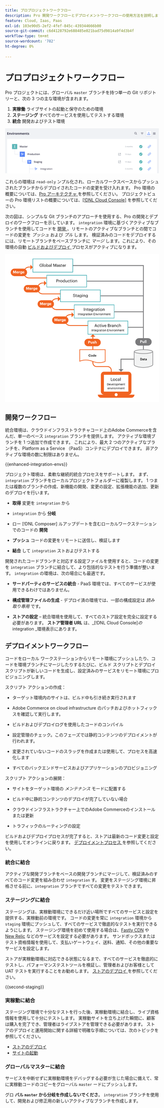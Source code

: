```yaml
---
title: プロプロジェクトワークフロー
description: Pro 開発ワークフローとデプロイメントワークフローの使用方法を説明します。
feature: Cloud, Iaas, Paas
exl-id: 103e90d5-2ef2-4fef-845c-439344666b00
source-git-commit: c6d4128792e688485e021bad75d9814a9f4d3b4f
workflow-type: tm+mt
source-wordcount: '782'
ht-degree: 0%

---
```


# プロプロジェクトワークフロー

Pro プロジェクトには、グローバル `master` ブランチを持つ単一の Git リポジトリーと、次の 3 つの主な環境が含まれます。

1. **実稼働** ライブサイトの起動と保守のための環境
1. **ステージング** すべてのサービスを使用してテストする環境
1. **統合** 開発およびテスト環境

![Pro 環境リスト ](../../assets/pro-environments.png)

これらの環境は `read-only` ンプル化され、ローカルワークスペースからプッシュされたブランチからデプロイされたコードの変更を受け入れます。 Pro 環境の概要については、[Pro アーキテクチャ ](pro-architecture.md) を参照してください。 プロジェクトビューの Pro 環境リストの概要については、[[!DNL Cloud Console]](../project/overview.md#cloud-console) を参照してください。

次の図は、シンプルな Git ブランチのアプローチを使用する、Pro の開発とデプロイのワークフローを示しています。 `integration` 環境に基づくアクティブなブランチを使用してコードを [ 開発 ](#development-workflow)、リモートのアクティブなブランチとの間でコードの変更を _プッシュ_ および _プル_ します。 検証済みのコードをデプロイするには、リモートブランチをベースブランチに _マージ_ します。これにより、その環境の自動 [ ビルドおよびデプロイ ](#deployment-workflow) プロセスがアクティブになります。

![Pro アーキテクチャ開発ワークフローの概要 ](../../assets/pro-dev-workflow.png)

## 開発ワークフロー

統合環境は、クラウドインフラストラクチャコード上のAdobe Commerceを含んだ、単一のベース `integration` ブランチを提供します。 アクティブな環境ブランチを 1 つ追加で作成できます。 これにより、最大 2 つのアクティブなブランチを、Platform as a Service （PaaS）コンテナにデプロイできます。 非アクティブな環境の数に制限はありません。

{{enhanced-integration-envs}}

プロジェクト環境は、柔軟な継続的統合プロセスをサポートします。 まず、`integration` ブランチをローカルプロジェクトフォルダーに複製します。 1 つまたは複数のブランチの作成、新機能の開発、変更の設定、拡張機能の追加、更新のデプロイを行います。

- **取得** 変更を `integration` から

- `integration` から **分岐**

- ロー [!DNL Composer] ルアップデートを含むローカルワークステーションでのコードの **開発**

- **プッシュ** コードの変更をリモートに送信し、検証します

- **結合** して `integration` ストおよびテストする

開発されたコードブランチと対応する設定ファイルを使用すると、コードの変更を `integration` ブランチに結合して、より包括的なテストを行う準備が整います。 `integration` の環境は、次の場合にも最適です。

- **サードパーティのサービスの統合** - PaaS 環境では、すべてのサービスが使用できるわけではありません。

- **構成管理ファイルの生成** - デプロイ済の環境では、一部の構成設定は _読み取り専用_ です。

- **ストアの設定** – 統合環境を使用して、すべてのストア設定を完全に設定する必要があります。 **ストア管理者 URL** は、_[!DNL Cloud Console]_の_ integration _環境表示にあります。

## デプロイメントワークフロー

コードをローカル ワークステーションからリモート環境にプッシュしたり、コードを環境ブランチにマージしたりするたびに、ビルド スクリプトとデプロイ スクリプトが新しいコードを生成し、設定済みのサービスをリモート環境にプロビジョニングします。

スクリプト アクションの作成：

- ターゲット環境内のサイトは、ビルド中も引き続き実行されます

- Adobe Commerce on cloud infrastructure のパッチおよびホットフィックスを確認して実行します。

- ビルドおよびデプロイログを使用したコードのコンパイル

- 設定管理のチェック。このフェーズでは静的コンテンツのデプロイメントが行われます。

- 変更されていないコードのスラッグを作成または使用して、プロセスを高速化します

- すべてのバックエンドサービスおよびアプリケーションのプロビジョニング

スクリプト アクションの展開：

- サイトをターゲット環境の _メンテナンス_ モードに配置する

- ビルド中に静的コンテンツのデプロイが完了していない場合

- クラウドインフラストラクチャー上でのAdobe Commerceのインストールまたは更新

- トラフィックのルーティングの設定

ビルドおよびデプロイプロセスが完了すると、ストアは最新のコード変更と設定を使用してオンラインに戻ります。 [ デプロイメントプロセス ](../deploy/process.md) を参照してください。

### 統合に結合

アクティブな開発ブランチをベースの開発ブランチにマージして、検証済みのすべてのコード変更を組み合わせ `integration` す。 変更をステージング環境に昇格させる前に、`integration` ブランチですべての変更をテストできます。

### ステージングに結合

ステージングは、実稼動環境にできるだけ近い場所ですべてのサービスと設定を提供する、実稼動前の環境です。 コードの変更を常に `integration` 環境から `staging` 環境にプッシュして、すべてのサービスで徹底的なテストを実行できるようにします。 ステージング環境を初めて使用する場合は、[Fastly CDN](../cdn/fastly.md) や [New Relic](../monitor/new-relic-service.md) などのサービスを設定する必要があります。 サンドボックスまたはテスト資格情報を使用して、支払いゲートウェイ、送料、通知、その他の重要なサービスを設定します。

ストアが実稼動環境に対応できる状態になるまで、すべてのサービスを徹底的にテストし、パフォーマンステストツールを検証し、管理者およびお客様として UAT テストを実行することをお勧めします。 [ ストアのデプロイ ](../deploy/staging-production.md) を参照してください。

{{second-staging}}

### 実稼動に結合

ステージング環境で十分なテストを行った後、実稼動環境に結合し、ライブ資格情報を使用して十分にテストします。 実稼動サイトを立ち上げた瞬間に、顧客は購入を完了でき、管理者はライブストアを管理できる必要があります。 ストアのデプロイと運用開始に関する詳細で明確な手順については、次のトピックを参照してください。

- [ストアのデプロイ](../deploy/staging-production.md)
- [サイトの起動](../launch/overview.md)

### グローバルマスターに結合

サービスを中断せずに実稼動環境をデバッグする必要が生じた場合に備えて、常に実稼動コードのコピーをグローバル `master` ードにプッシュします。

グロ **バル `master` から分岐を作成しないでくださ**。 `integration` ブランチを使用して、開発および修正用の新しいアクティブなブランチを作成します。
